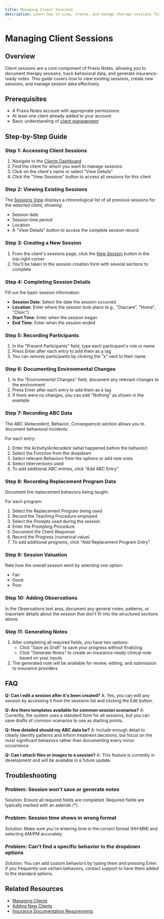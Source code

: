 ```yaml
---
title: Managing Client Sessions
description: Learn how to view, create, and manage therapy sessions for your clients in Praxis Notes
---
```


# Managing Client Sessions

## Overview

Client sessions are a core component of Praxis Notes, allowing you to document therapy sessions, track behavioral data, and generate insurance-ready notes. This guide covers how to view existing sessions, create new sessions, and manage session data effectively.

## Prerequisites

- A Praxis Notes account with appropriate permissions
- At least one client already added to your account
- Basic understanding of [client management](/clients/managing-clients)

## Step-by-Step Guide

### Step 1: Accessing Client Sessions

1. Navigate to the [Clients Dashboard](https://app.praxisnotes.com/clients)
2. Find the client for whom you want to manage sessions
3. Click on the client's name or select "View Details"
4. Click the "View Sessions" button to access all sessions for this client

### Step 2: Viewing Existing Sessions

The [Sessions View](https://app.praxisnotes.com/clients/sessions) displays a chronological list of all previous sessions for the selected client, showing:

- Session date
- Session time period
- Location
- A "View Details" button to access the complete session record

### Step 3: Creating a New Session

1. From the client's sessions page, click the [New Session](https://app.praxisnotes.com/clients/sessions/new) button in the top-right corner
2. You'll be taken to the session creation form with several sections to complete

### Step 4: Completing Session Details

Fill out the basic session information:

- **Session Date**: Select the date the session occurred
- **Location**: Enter where the session took place (e.g., "Daycare", "Home", "Clinic")
- **Start Time**: Enter when the session began
- **End Time**: Enter when the session ended

### Step 5: Recording Participants

1. In the "Present Participants" field, type each participant's role or name
2. Press Enter after each entry to add them as a tag
3. You can remove participants by clicking the "x" next to their name

### Step 6: Documenting Environmental Changes

1. In the "Environmental Changes" field, document any relevant changes to the environment
2. Press Enter after each entry to add them as a tag
3. If there were no changes, you can add "Nothing" as shown in the example

### Step 7: Recording ABC Data

The ABC (Antecedent, Behavior, Consequence) section allows you to document behavioral incidents:

For each entry:

1. Enter the Activity/Antecedent (what happened before the behavior)
2. Select the Function from the dropdown
3. Select relevant Behaviors from the options or add new ones
4. Select Interventions used
5. To add additional ABC entries, click "Add ABC Entry"

### Step 8: Recording Replacement Program Data

Document the replacement behaviors being taught:

For each program:

1. Select the Replacement Program being used
2. Record the Teaching Procedure employed
3. Select the Prompts used during the session
4. Enter the Prompting Procedure
5. Document the Client Response
6. Record the Progress (numerical value)
7. To add additional programs, click "Add Replacement Program Entry"

### Step 9: Session Valuation

Rate how the overall session went by selecting one option:

- Fair
- Good
- Poor

### Step 10: Adding Observations

In the Observations text area, document any general notes, patterns, or important details about the session that don't fit into the structured sections above.

### Step 11: Generating Notes

1. After completing all required fields, you have two options:
    - Click "Save as Draft" to save your progress without finalizing
    - Click "Generate Notes" to create an insurance-ready clinical note based on your inputs
2. The generated note will be available for review, editing, and submission to insurance providers

## FAQ

**Q: Can I edit a session after it's been created?**
A: Yes, you can edit any session by accessing it from the sessions list and clicking the Edit button.

**Q: Are there templates available for common session scenarios?**
A: Currently, the system uses a standard form for all sessions, but you can save drafts of common scenarios to use as starting points.

**Q: How detailed should my ABC data be?**
A: Include enough detail to clearly identify patterns and inform treatment decisions, but focus on the most significant behaviors rather than documenting every minor occurrence.

**Q: Can I attach files or images to a session?**
A: This feature is currently in development and will be available in a future update.

## Troubleshooting

### Problem: Session won't save or generate notes

Solution: Ensure all required fields are completed. Required fields are typically marked with an asterisk (\*).

### Problem: Session time shows in wrong format

Solution: Make sure you're entering time in the correct format (HH:MM) and selecting AM/PM accurately.

### Problem: Can't find a specific behavior in the dropdown options

Solution: You can add custom behaviors by typing them and pressing Enter. If you frequently use certain behaviors, contact support to have them added to the standard options.

## Related Resources

- [Managing Clients](/clients/managing-clients)
- [Adding New Clients](/clients/adding-new-clients)
- [Insurance Documentation Requirements](/billing/insurance-documentation)
